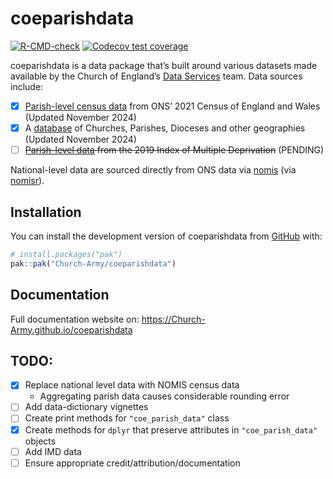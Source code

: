 
<!-- README.md is generated from README.Rmd. Please edit that file -->

# coeparishdata

<!-- badges: start -->

[![R-CMD-check](https://github.com/Church-Army/coeparishdata/actions/workflows/R-CMD-check.yaml/badge.svg)](https://github.com/Church-Army/coeparishdata/actions/workflows/R-CMD-check.yaml)
[![Codecov test
coverage](https://codecov.io/gh/Church-Army/coeparishdata/graph/badge.svg)](https://app.codecov.io/gh/Church-Army/coeparishdata)
<!-- badges: end -->

coeparishdata is a data package that’s built around various datasets
made available by the Church of England’s [Data
Services](https://www.churchofengland.org/about/data-services) team.
Data sources include:

- [x] [Parish-level census
  data](https://www.churchofengland.org/about/data-services/resources-publications-and-data)
  from ONS’ 2021 Census of England and Wales (Updated November 2024)
- [x] A
  [database](https://services5.arcgis.com/KDRjxGRQDVgVtFTS/ArcGIS/rest/services/Churches_ACNY_Nov2024/FeatureServer)
  of Churches, Parishes, Dioceses and other geographies (Updated
  November 2024)
- [ ] ~~[Parish-level
  data](https://www.churchofengland.org/about/data-services/resources-publications-and-data)
  from the 2019 Index of Multiple Deprivation~~ (PENDING)

National-level data are sourced directly from ONS data via
[nomis](https://www.nomisweb.co.uk/) (via
[nomisr](https://github.com/ropensci/nomisr)).

## Installation

You can install the development version of coeparishdata from
[GitHub](https://github.com/) with:

``` r
# install.packages("pak")
pak::pak("Church-Army/coeparishdata")
```

## Documentation

Full documentation website on:
<https://Church-Army.github.io/coeparishdata>

## TODO:

- [x] Replace national level data with NOMIS census data
  - Aggregating parish data causes considerable rounding error
- [ ] Add data-dictionary vignettes
- [ ] Create print methods for `"coe_parish_data"` class
- [x] Create methods for `dplyr` that preserve attributes in
  `"coe_parish_data"` objects
- [ ] Add IMD data
- [ ] Ensure appropriate credit/attribution/documentation
